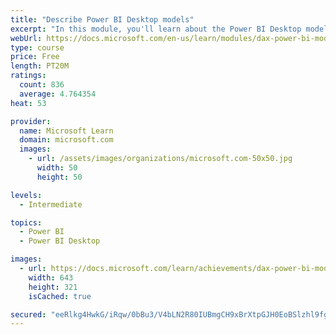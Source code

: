 ```yaml
---
title: "Describe Power BI Desktop models"
excerpt: "In this module, you'll learn about the Power BI Desktop model structure, star schema design basics, analytics queries, and report visual configuration. This module provides a strong foundation on which you can learn to optimize model designs and add model calculations."
webUrl: https://docs.microsoft.com/en-us/learn/modules/dax-power-bi-models/
type: course
price: Free
length: PT20M
ratings:
  count: 836
  average: 4.764354
heat: 53

provider:
  name: Microsoft Learn
  domain: microsoft.com
  images:
    - url: /assets/images/organizations/microsoft.com-50x50.jpg
      width: 50
      height: 50

levels:
  - Intermediate

topics:
  - Power BI
  - Power BI Desktop

images:
  - url: https://docs.microsoft.com/learn/achievements/dax-power-bi-models-social.png
    width: 643
    height: 321
    isCached: true

secured: "eeRlkg4HwkG/iRqw/0bBu3/V4bLN2R80IUBmgCH9xBrXtpGJH0EoBSlzhl9fg5Ip/74vgp9wo/XjKwEyoyxS/6nxYkA33CoZkmivnvrUkOwEbvXBTFmvcqNiwF1VYqolY5+/rv12OzeWELK+bugJFoOqN1ngbo+ax7V74gwenNXPqKaPY5BJ9R3OELaOkEmvdW/GBT9Z3oBnahjVDjFpGkQjIEvcDYfxcbOauGx3+73TruH9tYNUkLGMyJTXuMtuKXwrbOw8L8DsAJ3X19B6vEKiRxKWFeN2M4LJ0S5twXu3ci7tYBZLPauBv3+NHPv/996k8hMi2gwlfpI47cVFufrphgHrGjSR0NuRqKlCLO7Hmox6uXT+ANWpHfqlxd9n0EQNgdGT9ExM5gzyTqbUp/bS03aOhnAFLjuJNaSvZig=;6+qcmb++GiW+IzDuZDTf7w=="
---
```


